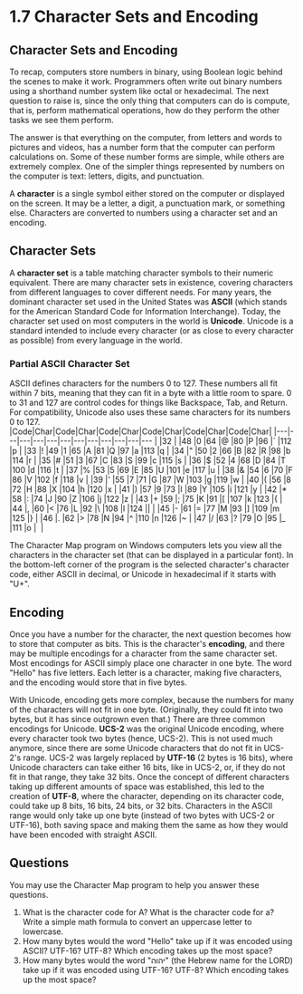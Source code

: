 # 1.7 Character Sets and Encoding
## Character Sets and Encoding
To recap, computers store numbers in binary, using Boolean logic behind the scenes to make it work. Programmers often write out binary numbers using a shorthand number system like octal or hexadecimal. The next question to raise is, since the only thing that computers can do is compute, that is, perform mathematical operations, how do they perform the other tasks we see them perform.

The answer is that everything on the computer, from letters and words to pictures and videos, has a number form that the computer can perform calculations on. Some of these number forms are simple, while others are extremely complex. One of the simpler things represented by numbers on the computer is text: letters, digits, and punctuation.

A **character** is a single symbol either stored on the computer or displayed on the screen. It may be a letter, a digit, a punctuation mark, or something else. Characters are converted to numbers using a character set and an encoding.

## Character Sets
A **character set** is a table matching character symbols to their numeric equivalent. There are many character sets in existence, covering characters from different languages to cover different needs. For many years, the dominant character set used in the United States was **ASCII** (which stands for the American Standard Code for Information Interchange). Today, the character set used on most computers in the world is **Unicode**. Unicode is a standard intended to include every character (or as close to every character as possible) from every language in the world.

### Partial ASCII Character Set
ASCII defines characters for the numbers 0 to 127. These numbers all fit within 7 bits, meaning that they can fit in a byte with a little room to spare. 0 to 31 and 127 are control codes for things like Backspace, Tab, and Return. For compatibility, Unicode also uses these same characters for its numbers 0 to 127.
|Code|Char|Code|Char|Code|Char|Code|Char|Code|Char|Code|Char|
|---|---|---|---|---|---|---|---|---|---|---|--- |
|32 	|	|48 	|0 	|64 	|@ 	|80 	|P 	|96 	|` 	|112 	|p |
|33 	|! 	|49 	|1 	|65 	|A 	|81 	|Q 	|97 	|a 	|113 	|q |
|34 	|" 	|50 	|2 	|66 	|B 	|82 	|R 	|98 	|b 	|114 	|r |
|35 	|# 	|51 	|3 	|67 	|C 	|83 	|S 	|99 	|c 	|115 	|s |
|36 	|$ 	|52 	|4 	|68 	|D 	|84 	|T 	|100 	|d 	|116 	|t |
|37 	|% 	|53 	|5 	|69 	|E 	|85 	|U 	|101 	|e 	|117 	|u |
|38 	|& 	|54 	|6 	|70 	|F 	|86 	|V 	|102 	|f 	|118 	|v |
|39 	|' 	|55 	|7 	|71 	|G 	|87 	|W 	|103 	|g 	|119 	|w |
|40 	|( 	|56 	|8 	|72 	|H 	|88 	|X 	|104 	|h 	|120 	|x |
|41 	|) 	|57 	|9 	|73 	|I 	|89 	|Y 	|105 	|i 	|121 	|y |
|42 	|* 	|58 	|: 	|74 	|J 	|90 	|Z 	|106 	|j 	|122 	|z |
|43 	|+ 	|59 	|; 	|75 	|K 	|91 	|[ 	|107 	|k 	|123 	|{ |
|44 	|, 	|60 	|< 	|76 	|L 	|92 	|\ 	|108 	|l 	|124 	|\| |
|45 	|- 	|61 	|= 	|77 	|M 	|93 	|] 	|109 	|m 	|125 	|} |
|46 	|. 	|62 	|> 	|78 	|N 	|94 	|^ 	|110 	|n 	|126 	|~ |
|47 	|/ 	|63 	|? 	|79 	|O 	|95 	|_ 	|111 	|o 	| 	| 

The Character Map program on Windows computers lets you view all the characters in the character set (that can be displayed in a particular font). In the bottom-left corner of the program is the selected character's character code, either ASCII in decimal, or Unicode in hexadecimal if it starts with "U+".

## Encoding
Once you have a number for the character, the next question becomes how to store that computer as bits. This is the character's **encoding**, and there may be multiple encodings for a character from the same character set. Most encodings for ASCII simply place one character in one byte. The word "Hello" has five letters. Each letter is a character, making five characters, and the encoding would store that in five bytes.

With Unicode, encoding gets more complex, because the numbers for many of the characters will not fit in one byte. (Originally, they could fit into two bytes, but it has since outgrown even that.) There are three common encodings for Unicode. **UCS-2** was the original Unicode encoding, where every character took two bytes (hence, UCS-2). This is not used much anymore, since there are some Unicode characters that do not fit in UCS-2's range. UCS-2 was largely replaced by **UTF-16** (2 bytes is 16 bits), where Unicode characters can take either 16 bits, like in UCS-2, or, if they do not fit in that range, they take 32 bits. Once the concept of different characters taking up different amounts of space was established, this led to the creation of **UTF-8**, where the character, depending on its character code, could take up 8 bits, 16 bits, 24 bits, or 32 bits. Characters in the ASCII range would only take up one byte (instead of two bytes with UCS-2 or UTF-16), both saving space and making them the same as how they would have been encoded with straight ASCII.

## Questions
You may use the Character Map program to help you answer these questions.
1. What is the character code for A? What is the character code for a? Write a simple math formula to convert an uppercase letter to lowercase.
2. How many bytes would the word "Hello" take up if it was encoded using ASCII? UTF-16? UTF-8? Which encoding takes up the most space?
3. How many bytes would the word "יהוה" (the Hebrew name for the LORD) take up if it was encoded using UTF-16? UTF-8? Which encoding takes up the most space?
